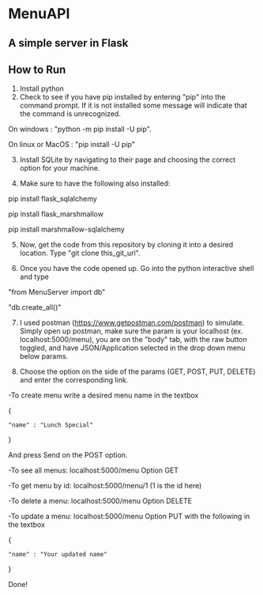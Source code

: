 # MenuAPI
## A simple server in Flask
## How to Run
1. Install python
2. Check to see if you have pip installed 
by entering "pip" into the command prompt. 
If it is not installed some message will indicate 
that the command is unrecognized.  

On windows : "python -m pip install -U pip". 

On linux or MacOS : "pip install -U pip"

3. Install SQLite by navigating to their page and choosing the correct
option for your machine.

4. Make sure to have the following also installed:

pip install flask_sqlalchemy

pip install flask_marshmallow

pip install marshmallow-sqlalchemy


5. Now, get the code from this repository by cloning it into
a desired location. Type "git clone this_git_url".

6. Once you have the code opened up. Go into the python interactive
shell and type 

"from MenuServer import db"

"db.create_all()"

7. I used postman (https://www.getpostman.com/postman) to simulate. 
Simply open up postman, make sure the param is your
localhost (ex. localhost:5000/menu), you are on the "body" tab, with the raw button toggled, and
have JSON/Application selected in the drop down menu below params.

8. Choose the option on the side of the params (GET, POST, PUT, DELETE) and 
enter the corresponding link. 

-To create menu write a desired menu name in the textbox

{

    "name" : "Lunch Special"

}

And press Send on the POST option. 

-To see all menus: localhost:5000/menu Option GET

-To get menu by id: localhost:5000/menu/1 (1 is the id here)

-To delete a menu: localhost:5000/menu Option DELETE

-To update a menu: localhost:5000/menu Option PUT with the following in the textbox

{

    "name" : "Your updated name"

}


Done!
